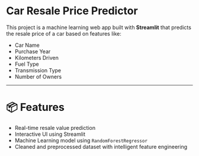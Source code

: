 # Car Resale Price Predictor 

This project is a machine learning web app built with **Streamlit** that predicts the resale price of a car based on features like:

- Car Name
- Purchase Year
- Kilometers Driven
- Fuel Type
- Transmission Type
- Number of Owners
---

# 📦 Features

- Real-time resale value prediction
- Interactive UI using Streamlit
- Machine Learning model using `RandomForestRegressor`
- Cleaned and preprocessed dataset with intelligent feature engineering







